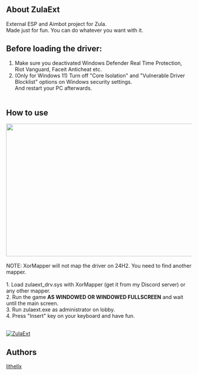 ## About ZulaExt

External ESP and Aimbot project for Zula.<br>
Made just for fun. You can do whatever you want with it.

## Before loading the driver:
1. Make sure you deactivated Windows Defender Real Time Protection, Riot Vanguard, Faceit Anticheat etc.<br>
2. (Only for Windows 11) Turn off "Core Isolation" and "Vulnerable Driver Blocklist" options on Windows security settings.<br>
And restart your PC afterwards.
<br><br>
## How to use
<a href="https://streamable.com/nimbcy">
    <img src="https://cdn-cf-east.streamable.com/image/nimbcy.jpg" width="640" height="360"/>
</a>
<br><br>
NOTE: XorMapper will not map the driver on 24H2. You need to find another mapper.<br><br>
1. Load zulaext_drv.sys with XorMapper (get it from my Discord server) or any other mapper.<br>
2. Run the game <b>AS WINDOWED OR WINDOWED FULLSCREEN</b> and wait until the main screen.<br>
3. Run zulaext.exe as administrator on lobby.<br>
4. Press "Insert" key on your keyboard and have fun.

<br>[![ZulaExt](https://img.shields.io/github/downloads/lithellx/zulaext/total?style=for-the-badge&label=zulaext%20Downloads&color=red)](https://github.com/lithellx/zulaext/releases)

## Authors
[lithellx](https://github.com/lithellx)
